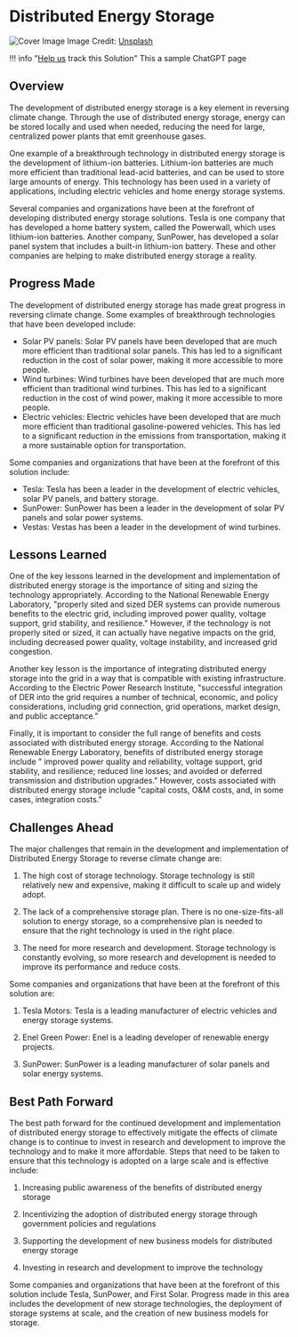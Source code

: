 # Distributed Energy Storage

![Cover Image](https://images.unsplash.com/photo-1515191107209-c28698631303?crop=entropy&cs=tinysrgb&fit=max&fm=jpg&ixid=Mnw0NDYzODh8MHwxfHNlYXJjaHwxfHxEaXN0cmlidXRlZCUyMEVuZXJneSUyMFN0b3JhZ2V8ZW58MHx8fHwxNjgzNjU4NDAx&ixlib=rb-4.0.3&q=80&w=1080)
Image Credit: [Unsplash](https://unsplash.com/@mbrunacr)

!!! info "[Help us](../../contribute) track this Solution"
    This a sample ChatGPT page

## Overview

The development of distributed energy storage is a key element in reversing climate change. Through the use of distributed energy storage, energy can be stored locally and used when needed, reducing the need for large, centralized power plants that emit greenhouse gases.

One example of a breakthrough technology in distributed energy storage is the development of lithium-ion batteries. Lithium-ion batteries are much more efficient than traditional lead-acid batteries, and can be used to store large amounts of energy. This technology has been used in a variety of applications, including electric vehicles and home energy storage systems.

Several companies and organizations have been at the forefront of developing distributed energy storage solutions. Tesla is one company that has developed a home battery system, called the Powerwall, which uses lithium-ion batteries. Another company, SunPower, has developed a solar panel system that includes a built-in lithium-ion battery. These and other companies are helping to make distributed energy storage a reality.

## Progress Made

The development of distributed energy storage has made great progress in reversing climate change. Some examples of breakthrough technologies that have been developed include:
* Solar PV panels: Solar PV panels have been developed that are much more efficient than traditional solar panels. This has led to a significant reduction in the cost of solar power, making it more accessible to more people.
* Wind turbines: Wind turbines have been developed that are much more efficient than traditional wind turbines. This has led to a significant reduction in the cost of wind power, making it more accessible to more people.
* Electric vehicles: Electric vehicles have been developed that are much more efficient than traditional gasoline-powered vehicles. This has led to a significant reduction in the emissions from transportation, making it a more sustainable option for transportation.

Some companies and organizations that have been at the forefront of this solution include:
* Tesla: Tesla has been a leader in the development of electric vehicles, solar PV panels, and battery storage.
* SunPower: SunPower has been a leader in the development of solar PV panels and solar power systems.
* Vestas: Vestas has been a leader in the development of wind turbines.

## Lessons Learned

One of the key lessons learned in the development and implementation of distributed energy storage is the importance of siting and sizing the technology appropriately. According to the National Renewable Energy Laboratory, "properly sited and sized DER systems can provide numerous benefits to the electric grid, including improved power quality, voltage support, grid stability, and resilience." However, if the technology is not properly sited or sized, it can actually have negative impacts on the grid, including decreased power quality, voltage instability, and increased grid congestion.

Another key lesson is the importance of integrating distributed energy storage into the grid in a way that is compatible with existing infrastructure. According to the Electric Power Research Institute, "successful integration of DER into the grid requires a number of technical, economic, and policy considerations, including grid connection, grid operations, market design, and public acceptance."

Finally, it is important to consider the full range of benefits and costs associated with distributed energy storage. According to the National Renewable Energy Laboratory, benefits of distributed energy storage include " improved power quality and reliability, voltage support, grid stability, and resilience; reduced line losses; and avoided or deferred transmission and distribution upgrades." However, costs associated with distributed energy storage include "capital costs, O&M costs, and, in some cases, integration costs."

## Challenges Ahead

The major challenges that remain in the development and implementation of Distributed Energy Storage to reverse climate change are:

1. The high cost of storage technology. Storage technology is still relatively new and expensive, making it difficult to scale up and widely adopt.

2. The lack of a comprehensive storage plan. There is no one-size-fits-all solution to energy storage, so a comprehensive plan is needed to ensure that the right technology is used in the right place.

3. The need for more research and development. Storage technology is constantly evolving, so more research and development is needed to improve its performance and reduce costs.

Some companies and organizations that have been at the forefront of this solution are:

1. Tesla Motors: Tesla is a leading manufacturer of electric vehicles and energy storage systems.

2. Enel Green Power: Enel is a leading developer of renewable energy projects.

3. SunPower: SunPower is a leading manufacturer of solar panels and solar energy systems.

## Best Path Forward

The best path forward for the continued development and implementation of distributed energy storage to effectively mitigate the effects of climate change is to continue to invest in research and development to improve the technology and to make it more affordable. Steps that need to be taken to ensure that this technology is adopted on a large scale and is effective include:

1. Increasing public awareness of the benefits of distributed energy storage

2. Incentivizing the adoption of distributed energy storage through government policies and regulations

3. Supporting the development of new business models for distributed energy storage

4. Investing in research and development to improve the technology

Some companies and organizations that have been at the forefront of this solution include Tesla, SunPower, and First Solar. Progress made in this area includes the development of new storage technologies, the deployment of storage systems at scale, and the creation of new business models for storage.
